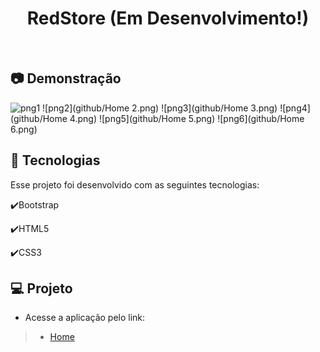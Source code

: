<h1 align="center">
   RedStore (Em Desenvolvimento!)
</h1>

<br>

## :camera: Demonstração

![png1](github/Home.png)
![png2](github/Home 2.png)
![png3](github/Home 3.png)
![png4](github/Home 4.png)
![png5](github/Home 5.png)
![png6](github/Home 6.png)

## :rocket: Tecnologias

Esse projeto foi desenvolvido com as seguintes tecnologias:

✔️Bootstrap

✔️HTML5

✔️CSS3

## 💻 Projeto

- Acesse a aplicação pelo link:
> - [Home](https://redstore-plb.netlify.app)

